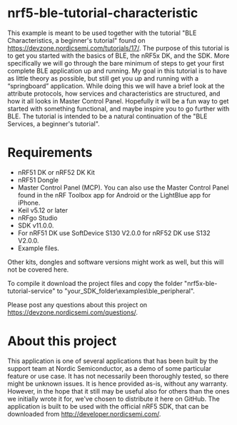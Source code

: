 # nrf5-ble-tutorial-characteristic

This example is meant to be used together with the tutorial "BLE Characteristics, a beginner's tutorial" found on https://devzone.nordicsemi.com/tutorials/17/. The purpose of this tutorial is to get you started with the basics of BLE, the nRF5x DK, and the SDK. More specifically we will go through the bare minimum of steps to get your first complete BLE application up and running. My goal in this tutorial is to have as little theory as possible, but still get you up and running with a “springboard” application. While doing this we will have a brief look at the attribute protocols, how services and characteristics are structured, and how it all looks in Master Control Panel. Hopefully it will be a fun way to get started with something functional, and maybe inspire you to go further with BLE. The tutorial is intended to be a natural continuation of the "BLE Services, a beginner's tutorial". 

# Requirements

* nRF51 DK or nRF52 DK Kit
* nRF51 Dongle
* Master Control Panel (MCP). You can also use the Master Control Panel found in the nRF Toolbox app for Android or the LightBlue app for iPhone.
* Keil v5.12 or later
* nRFgo Studio
* SDK v11.0.0.
* For nRF51 DK use SoftDevice S130 V2.0.0 for nRF52 DK use S132 V2.0.0.
* Example files.

Other kits, dongles and software versions might work as well, but this will not be covered here.

To compile it download the project files and copy the folder "nrf5x-ble-tutorial-service" to "your_SDK_folder\examples\ble_peripheral".

Please post any questions about this project on https://devzone.nordicsemi.com/questions/.

# About this project
This application is one of several applications that has been built by the support team at Nordic Semiconductor, as a demo of some particular feature or use case. It has not necessarily been thoroughly tested, so there might be unknown issues. It is hence provided as-is, without any warranty.
However, in the hope that it still may be useful also for others than the ones we initially wrote it for, we've chosen to distribute it here on GitHub.
The application is built to be used with the official nRF5 SDK, that can be downloaded from http://developer.nordicsemi.com/.
